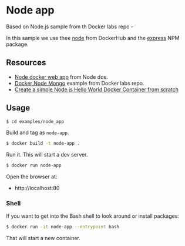 # Node app

Based on Node.js sample from th Docker labs repo - 

In this sample we use thee [node](https://hub.docker.com/_/node/) from DockerHub and the [express](https://www.npmjs.com/package/express) NPM package.


## Resources

- [Node docker web app](https://nodejs.org/en/docs/guides/nodejs-docker-webapp/) from Node dos.
- [Docker Node Mongo](https://github.com/docker/labs/tree/master/developer-tools/nodejs/porting/) example from Docker labs repo.
- [Create a simple Node.js Hello World Docker Container from scratch](https://flaviocopes.com/docker-node-container-example/)


## Usage

```sh
$ cd examples/node_app
```

Build and tag as `node-app`.

```sh
$ docker build -t node-app .
```

Run it. This will start a dev server.

```sh
$ docker run node-app
```

Open the browser at:

- http://localhost:80

### Shell

If you want to get into the Bash shell to look around or install packages:

```sh
$ docker run -it node-app --entrypoint bash
```

That will start a new container.
